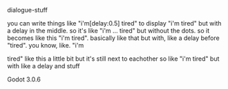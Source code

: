dialogue-stuff

you can write things like "i'm[delay:0.5] tired" to display "i'm tired" but with a delay in the middle. so it's like "i'm ... tired" but without the dots. so it becomes like this "i'm tired". basically like that but with, like a delay before "tired". you know, like.
"i'm



tired" 
like this a little bit but it's still next to eachother so like "i'm tired" but with like a delay and stuff

Godot 3.0.6
